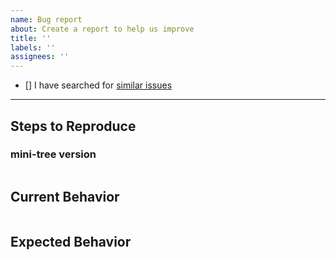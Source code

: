 ```yaml
---
name: Bug report
about: Create a report to help us improve
title: ''
labels: ''
assignees: ''
---
```


- [] I have searched for [similar issues](https://github.com/torathion/mini-tree/issues)

---

## Steps to Reproduce

### mini-tree version

```js
```

## Current Behavior

```js
```

## Expected Behavior

```js
```

